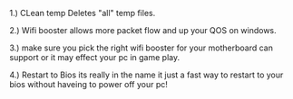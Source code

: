 1.) CLean temp Deletes "all" temp files.

2.) Wifi booster allows  more packet flow and up your QOS on windows.

3.) make sure you pick the right wifi booster for your motherboard can support or it may effect your pc in game play.

4.) Restart to Bios its really in the name it just a fast way to restart to your bios without haveing to power off your pc!
